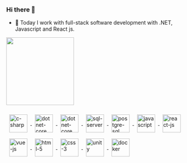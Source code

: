 ### Hi there 👋

- 🔭 Today I work with full-stack software development with .NET, Javascript and React js.

<div>
  <a href="https://github.com/fernandoasg"
  <img height="180em" src="https://github-readme-stats.vercel.app/api?username=fernandoasg&show_icons=true&theme=dracula&include_all_commits=true&count_private=true"/>
  <img height="180em" src="https://github-readme-stats.vercel.app/api/top-langs/?username=fernandoasg&layout=compact&langs_count=16&theme=dracula"/>
</div>

<div style="display: inline_block">
  <br>
  <img align="center" alt="c-sharp" height="48" width="48" style="margin: 8px;" src="https://cdn.jsdelivr.net/gh/devicons/devicon/icons/csharp/csharp-original.svg" />  
  <img align="center" alt="dotnet-core" height="48" width="48" style="margin: 8px;" src="https://cdn.jsdelivr.net/gh/devicons/devicon/icons/dotnetcore/dotnetcore-original.svg" />  
  <img align="center" alt="dotnet-core" height="48" width="48" style="margin: 8px;" src="https://cdn.jsdelivr.net/gh/devicons/devicon/icons/visualstudio/visualstudio-plain.svg" />  
  <img align="center" alt="sql-server" height="48" width="48" style="margin: 8px;" src="https://cdn.jsdelivr.net/gh/devicons/devicon/icons/microsoftsqlserver/microsoftsqlserver-plain-wordmark.svg" />  
  <img align="center" alt="postgre-sql" height="48" width="48" style="margin: 8px;" src="https://cdn.jsdelivr.net/gh/devicons/devicon/icons/postgresql/postgresql-original-wordmark.svg" />  
  <img align="center" alt="javascript" height="48" width="48" style="margin: 8px;" src="https://cdn.jsdelivr.net/gh/devicons/devicon/icons/javascript/javascript-original.svg" />  
  <img align="center" alt="react-js" height="48" width="48" style="margin: 8px;" src="https://cdn.jsdelivr.net/gh/devicons/devicon/icons/react/react-original.svg" />  
  <img align="center" alt="vue-js" height="48" width="48" style="margin: 8px;" src="https://cdn.jsdelivr.net/gh/devicons/devicon/icons/vuejs/vuejs-original.svg" />  
  <img align="center" alt="html-5" height="48" width="48" style="margin: 8px;" src="https://cdn.jsdelivr.net/gh/devicons/devicon/icons/html5/html5-original.svg" />  
  <img align="center" alt="css-3" height="48" width="48" style="margin: 8px;" src="https://cdn.jsdelivr.net/gh/devicons/devicon/icons/css3/css3-original.svg" />  
  <img align="center" alt="unity" height="48" width="48" style="margin: 8px;" src="https://cdn.jsdelivr.net/gh/devicons/devicon/icons/unity/unity-original.svg" />
  <img align="center" alt="docker" height="48" width="48" style="margin: 8px;" src="https://cdn.jsdelivr.net/gh/devicons/devicon/icons/docker/docker-original.svg" />
</div>
